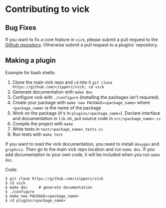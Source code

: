 # Contributing to vick

## Bug Fixes

If you want to fix a core feature in `vick`, please submit a pull
request to the [Github repository](https://github.com/czipperz/vick).
Otherwise submit a pull request to a plugins' repository.

## Making a plugin

Example for bash shells:

1.  Clone the main vick repo and `cd` into it
    `git clone https://github.com/czipperz/vick; cd vick`
2.  Generate documentation with `make doc`
3.  Configure vick with `./configure` (installing the packages isn't
    required).
4.  Create your package with `make new PACKAGE=<package_name>`
    where `<package_name>` is the name of the package
5.  Work on the package (it's in `plugins/<package_name>`).
    Declare interface and documentation in `lib.hh`, put source code in
    `src/<package_name>.cc`
6.  Compile the project with `make`
7.  Write tests in `test/<package_name>_tests.cc`
8.  Run tests with `make test`

If you want to read the vick documentation, you need to install
`doxygen` and `graphviz`.  Then go to the main vick repo location and
run `make doc`.  If you add documentation to your own code, it will be
included when you run `make doc`.

Code:

    $ git clone https://github.com/czipperz/vick
    $ cd vick
    $ make doc     # generate documentation
    $ ./configure
    $ make new PACKAGE=<package_name>
    $ cd plugins/<package_name>
